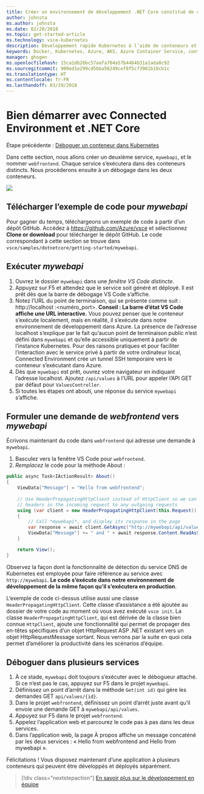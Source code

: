 ```yaml
---
title: Créer un environnement de développement .NET Core constitué de conteneurs en utilisant Kubernetes dans le cloud - Étape 5 - Appeler un autre conteneur | Microsoft Docs
author: johnsta
ms.author: johnsta
ms.date: 02/20/2018
ms.topic: get-started-article
ms.technology: vsce-kubernetes
description: Développement rapide Kubernetes à l’aide de conteneurs et de microservices sur Azure
keywords: Docker, Kubernetes, Azure, AKS, Azure Container Service, conteneurs
manager: ghogen
ms.openlocfilehash: 15ca1db26bc57aafa704a57b4464b31a1ada8c92
ms.sourcegitcommit: 900ed1e299cd5bba56249cef8f5cf3981b10cb1c
ms.translationtype: HT
ms.contentlocale: fr-FR
ms.lasthandoff: 03/19/2018
---
```

# <a name="get-started-on-connected-environment-with-net-core"></a>Bien démarrer avec Connected Environment et .NET Core

Étape précédente : [Déboguer un conteneur dans Kubernetes](get-started-netcore-04.md)

Dans cette section, nous allons créer un deuxième service, `mywebapi`, et le nommer `webfrontend`. Chaque service s’exécutera dans des conteneurs distincts. Nous procèderons ensuite à un débogage dans les deux conteneurs.

![](media/multi-container.png)

## <a name="download-sample-code-for-mywebapi"></a>Télécharger l’exemple de code pour *mywebapi*
Pour gagner du temps, téléchargeons un exemple de code à partir d’un dépôt GitHub. Accédez à https://github.com/Azure/vsce et sélectionnez **Clone or download** pour télécharger le dépôt GitHub. Le code correspondant à cette section se trouve dans `vsce/samples/dotnetcore/getting-started/mywebapi`.


## <a name="run-mywebapi"></a>Exécuter *mywebapi*
1. Ouvrez le dossier `mywebapi` dans une *fenêtre VS Code distincte*.
1. Appuyez sur F5 et attendez que le service soit généré et déployé. Il est prêt dès que la barre de débogage VS Code s’affiche.
1. Notez l’URL du point de terminaison, qui se présente comme suit : http://localhost :\<numéro_port\>. **Conseil : La barre d’état VS Code affiche une URL interactive.** Vous pouvez penser que le conteneur s’exécute localement, mais en réalité, il s’exécute dans notre environnement de développement dans Azure. La présence de l’adresse localhost s’explique par le fait qu’aucun point de terminaison public n’est défini dans `mywebapi` et qu’elle accessible uniquement à partir de l’instance Kubernetes. Pour des raisons pratiques et pour faciliter l’interaction avec le service privé à partir de votre ordinateur local, Connected Environment crée un tunnel SSH temporaire vers le conteneur s’exécutant dans Azure.
1. Dès que `mywebapi` est prêt, ouvrez votre navigateur en indiquant l’adresse localhost. Ajoutez `/api/values` à l’URL pour appeler l’API GET par défaut pour `ValuesController`. 
1. Si toutes les étapes ont abouti, une réponse du service `mywebapi` s’affiche.


## <a name="make-a-request-from-webfrontend-to-mywebapi"></a>Formuler une demande de *webfrontend* vers *mywebapi*
Écrivons maintenant du code dans `webfrontend` qui adresse une demande à `mywebapi`.
1. Basculez vers la fenêtre VS Code pour `webfrontend`.
1. *Remplacez* le code pour la méthode About :

```csharp
public async Task<IActionResult> About()
{
    ViewData["Message"] = "Hello from webfrontend";
    
    // Use HeaderPropagatingHttpClient instead of HttpClient so we can propagate
    // headers in the incoming request to any outgoing requests
    using (var client = new HeaderPropagatingHttpClient(this.Request))
    {
        // Call *mywebapi*, and display its response in the page
        var response = await client.GetAsync("http://mywebapi/api/values/1");
        ViewData["Message"] += " and " + await response.Content.ReadAsStringAsync();
    }

    return View();
}
```

Observez la façon dont la fonctionnalité de détection du service DNS de Kubernetes est employée pour faire référence au service avec `http://mywebapi`. **Le code s’exécute dans notre environnement de développement de la même façon qu’il s’exécutera en production**.

L’exemple de code ci-dessus utilise aussi une classe `HeaderPropagatingHttpClient`. Cette classe d’assistance a été ajoutée au dossier de votre code au moment où vous avez exécuté `vsce init`. La classe `HeaderPropagatingHttpClient`, qui est dérivée de la classe bien connue `HttpClient`, ajoute une fonctionnalité qui permet de propager des en-têtes spécifiques d’un objet HttpRequest ASP .NET existant vers un objet HttpRequestMessage sortant. Nous verrons par la suite en quoi cela permet d’améliorer la productivité dans les scénarios d’équipe.


## <a name="debug-across-multiple-services"></a>Déboguer dans plusieurs services
1. À ce stade, `mywebapi` doit toujours s’exécuter avec le débogueur attaché. Si ce n’est pas le cas, appuyez sur F5 dans le projet `mywebapi`.
1. Définissez un point d’arrêt dans la méthode `Get(int id)` qui gère les demandes GET `api/values/{id}`.
1. Dans le projet `webfrontend`, définissez un point d’arrêt juste avant qu’il envoie une demande GET à `mywebapi/api/values`.
1. Appuyez sur F5 dans le projet `webfrontend`.
1. Appelez l’application web et parcourez le code pas à pas dans les deux services.
1. Dans l’application web, la page À propos affiche un message concaténé par les deux services : « Hello from webfrontend and Hello from mywebapi ».


Félicitations ! Vous disposez maintenant d’une application à plusieurs conteneurs qui peuvent être développés et déployés séparément.

> [!div class="nextstepaction"]
> [En savoir plus sur le développement en équipe](get-started-netcore-06.md)

